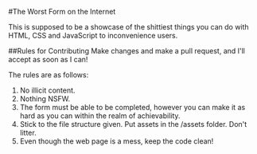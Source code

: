#The Worst Form on the Internet

This is supposed to be a showcase of the shittiest things you can do with HTML, CSS and JavaScript to inconvenience users.

##Rules for Contributing
Make changes and make a pull request, and I'll accept as soon as I can!

The rules are as follows:

1. No illicit content.
2. Nothing NSFW.
3. The form must be able to be completed, however you can make it as hard as you can within the realm of achievability.
4. Stick to the file structure given. Put assets in the /assets folder. Don't litter.
5. Even though the web page is a mess, keep the code clean!
